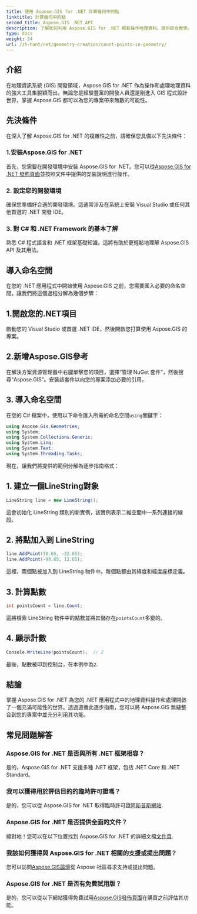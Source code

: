 ```yaml
---
title: 使用 Aspose.GIS for .NET 計算幾何中的點
linktitle: 計算幾何中的點
second_title: Aspose.GIS .NET API
description: 了解如何利用 Aspose.GIS for .NET 輕鬆操作地理資料。提供綜合教學。
type: docs
weight: 24
url: /zh-hant/net/geometry-creation/count-points-in-geometry/
---
```

## 介紹
在地理資訊系統 (GIS) 開發領域，Aspose.GIS for .NET 作為操作和處理地理資料的強大工具集脫穎而出。無論您是經驗豐富的開發人員還是剛進入 GIS 程式設計世界，掌握 Aspose.GIS 都可以為您的專案帶來無數的可能性。
## 先決條件
在深入了解 Aspose.GIS for .NET 的複雜性之前，請確保您具備以下先決條件：
### 1.安裝Aspose.GIS for .NET
首先，您需要在開發環境中安裝 Aspose.GIS for .NET。您可以從[Aspose.GIS for .NET 發佈頁面](https://releases.aspose.com/gis/net/)並按照文件中提供的安裝說明進行操作。
### 2. 設定您的開發環境
確保您準備好合適的開發環境。這通常涉及在系統上安裝 Visual Studio 或任何其他首選的 .NET 開發 IDE。
### 3. 對 C# 和 .NET Framework 的基本了解
熟悉 C# 程式語言和 .NET 框架基礎知識。這將有助於更輕鬆地理解 Aspose.GIS API 及其用法。

## 導入命名空間
在您的 .NET 應用程式中開始使用 Aspose.GIS 之前，您需要匯入必要的命名空間。讓我們將這個過程分解為幾個步驟：
## 1.開啟您的.NET項目
啟動您的 Visual Studio 或首選 .NET IDE，然後開啟您打算使用 Aspose.GIS 的專案。
## 2.新增Aspose.GIS參考
在解決方案資源管理器中右鍵單擊您的項目，選擇“管理 NuGet 套件”，然後搜尋“Aspose.GIS”。安裝該套件以向您的專案添加必要的引用。
## 3. 導入命名空間
在您的 C# 檔案中，使用以下命令匯入所需的命名空間`using`關鍵字：
```csharp
using Aspose.Gis.Geometries;
using System;
using System.Collections.Generic;
using System.Linq;
using System.Text;
using System.Threading.Tasks;
```

現在，讓我們將提供的範例分解為逐步指南格式：
## 1. 建立一個LineString對象
```csharp
LineString line = new LineString();
```
這會初始化 LineString 類別的新實例，該實例表示二維空間中一系列連接的線段。
## 2. 將點加入到 LineString
```csharp
line.AddPoint(78.65, -32.65);
line.AddPoint(-98.65, 12.65);
```
這裡，兩個點被加入到 LineString 物件中。每個點都由其緯度和經度座標定義。
## 3. 計算點數
```csharp
int pointsCount = line.Count;
```
這將檢索 LineString 物件中的點數並將其儲存在`pointsCount`多變的。
## 4. 顯示計數
```csharp
Console.WriteLine(pointsCount);  // 2
```
最後，點數被印到控制台，在本例中為`2`.

## 結論
掌握 Aspose.GIS for .NET 為您的 .NET 應用程式中的地理資料操作和處理開啟了一個充滿可能性的世界。透過遵循此逐步指南，您可以將 Aspose.GIS 無縫整合到您的專案中並充分利用其功能。
## 常見問題解答
### Aspose.GIS for .NET 是否與所有 .NET 框架相容？
是的，Aspose.GIS for .NET 支援多種 .NET 框架，包括 .NET Core 和 .NET Standard。
### 我可以獲得用於評估目的的臨時許可證嗎？
是的，您可以從 Aspose.GIS for .NET 取得臨時許可證[阿斯普斯網站](https://purchase.aspose.com/temporary-license/).
### Aspose.GIS for .NET 是否提供全面的文件？
絕對地！您可以在以下位置找到 Aspose.GIS for .NET 的詳細文檔[文件頁](https://reference.aspose.com/gis/net/).
### 我該如何獲得與 Aspose.GIS for .NET 相關的支援或提出問題？
您可以訪問[Aspose.GIS論壇](https://forum.aspose.com/c/gis/33)從 Aspose 社區尋求支持或提出問題。
### Aspose.GIS for .NET 是否有免費試用版？
是的，您可以從以下網站獲得免費試用[Aspose.GIS發佈頁面](https://releases.aspose.com/)在購買之前評估其功能。